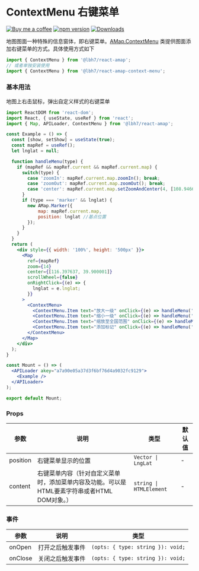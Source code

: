 ContextMenu 右键菜单
===

[![Buy me a coffee](https://img.shields.io/badge/Buy%20me%20a%20coffee-048754?logo=buymeacoffee)](https://jaywcjlove.github.io/#/sponsor)
[![npm version](https://img.shields.io/npm/v/@lbh7/react-amap-context-menu.svg)](https://www.npmjs.com/package/@lbh7/react-amap-context-menu)
[![Downloads](https://img.shields.io/npm/dm/@lbh7/react-amap-context-menu.svg?style=flat)](https://www.npmjs.com/package/@lbh7/react-amap-context-menu)

地图图面一种特殊的信息窗体，即右键菜单。[AMap.ContextMenu](https://a.amap.com/jsapi/static/doc/index.html#contextmenu) 类提供图面添加右键菜单的方式。具体使用方式如下

```jsx
import { ContextMenu } from '@lbh7/react-amap';
// 或者单独安装使用
import { ContextMenu } from '@lbh7/react-amap-context-menu';
```

### 基本用法

地图上右击鼠标，弹出自定义样式的右键菜单

```jsx mdx:preview
import ReactDOM from 'react-dom';
import React, { useState, useRef } from 'react';
import { Map, APILoader, ContextMenu } from '@lbh7/react-amap';

const Example = () => {
  const [show, setShow] = useState(true);
  const mapRef = useRef();
  let lnglat = null;

  function handleMenu(type) {
    if (mapRef && mapRef.current && mapRef.current.map) {
      switch(type) {
        case 'zoomIn': mapRef.current.map.zoomIn(); break;
        case 'zoomOut': mapRef.current.map.zoomOut(); break;
        case 'center': mapRef.current.map.setZoomAndCenter(4, [108.946609, 34.262324]); break;
      }
      if (type === 'marker' && lnglat) {
        new AMap.Marker({
            map: mapRef.current.map,
            position: lnglat //基点位置
        });
      }
    }
  }
  return (
    <div style={{ width: '100%', height: '500px' }}>
      <Map
        ref={mapRef}
        zoom={14}
        center={[116.397637, 39.900001]}
        scrollWheel={false}
        onRightClick={(e) => {
          lnglat = e.lnglat;
        }}
      >
        <ContextMenu>
          <ContextMenu.Item text="放大一级" onClick={(e) => handleMenu('zoomIn')} />
          <ContextMenu.Item text="缩小一级" onClick={(e) => handleMenu('zoomOut')} />
          <ContextMenu.Item text="缩放至全国范围" onClick={(e) => handleMenu('center')} />
          <ContextMenu.Item text="添加标记" onClick={(e) => handleMenu('marker')} />
        </ContextMenu>
      </Map>
    </div>
  );
}

const Mount = () => (
  <APILoader akey="a7a90e05a37d3f6bf76d4a9032fc9129">
    <Example />
  </APILoader>
);

export default Mount;
```

### Props

| 参数 | 说明 | 类型 | 默认值 |
|--------- |-------- |--------- |-------- |
| position | 右键菜单显示的位置 | `Vector \| LngLat` | - |
| content | 右键菜单内容（针对自定义菜单时，添加菜单内容及功能。可以是HTML要素字符串或者HTML DOM对象。） | `string \| HTMLElement` | - |

### 事件

| 参数 | 说明 | 类型 |
| ---- | ---- | ---- |
| onOpen | 打开之后触发事件 | `(opts: { type: string }): void;` |
| onClose | 关闭之后触发事件 | `(opts: { type: string }): void;` |